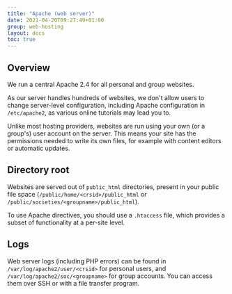 ```yaml
---
title: "Apache (web server)"
date: 2021-04-20T09:27:49+01:00
group: web-hosting
layout: docs
toc: true
---
```


## Overview

We run a central Apache 2.4 for all personal and group websites.

As our server handles hundreds of websites, we don't allow users to
change server-level configuration, including Apache configuration in
`/etc/apache2`, as various online tutorials may lead you to.

Unlike most hosting providers, websites are run using your own (or a
group's) user account on the server. This means your site has the
permissions needed to write its own files, for example with content
editors or automatic updates.

## Directory root

Websites are served out of `public_html` directories, present in your
public file space (`/public/home/<crsid>/public_html` or
`/public/societies/<groupname>/public_html`).

To use Apache directives, you should use a `.htaccess` file, which
provides a subset of functionality at a per-site level.

## Logs

Web server logs (including PHP errors) can be found in
`/var/log/apache2/user/<crsid>` for personal users, and
`/var/log/apache2/soc/<groupname>` for group accounts. You can access
them over SSH or with a file transfer program.
